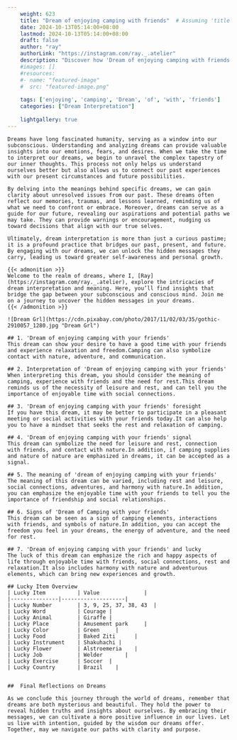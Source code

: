 ```yaml
---
    weight: 623
    title: "Dream of enjoying camping with friends"  # Assuming 'title' column exists
    date: 2024-10-13T05:14:00+08:00
    lastmod: 2024-10-13T05:14:00+08:00
    draft: false
    author: "ray"
    authorLink: "https://instagram.com/ray._.atelier"
    description: "Discover how 'Dream of enjoying camping with friends' can interpret your future and uncover its significant meanings in your life."
    #images: []
    #resources:
    #- name: "featured-image"
    #  src: "featured-image.png"
    
    tags: ['enjoying', 'camping', 'Dream', 'of', 'with', 'friends']
    categories: ["Dream Interpretation"]
    
    lightgallery: true
---
```

    
    Dreams have long fascinated humanity, serving as a window into our subconscious. Understanding and analyzing dreams can provide valuable insights into our emotions, fears, and desires. When we take the time to interpret our dreams, we begin to unravel the complex tapestry of our inner thoughts. This process not only helps us understand ourselves better but also allows us to connect our past experiences with our present circumstances and future possibilities.
    
    By delving into the meanings behind specific dreams, we can gain clarity about unresolved issues from our past. These dreams often reflect our memories, traumas, and lessons learned, reminding us of what we need to confront or embrace. Moreover, dreams can serve as a guide for our future, revealing our aspirations and potential paths we may take. They can provide warnings or encouragement, nudging us toward decisions that align with our true selves.
    
    Ultimately, dream interpretation is more than just a curious pastime; it is a profound practice that bridges our past, present, and future. By engaging with our dreams, we can unlock the hidden messages they carry, leading us toward greater self-awareness and personal growth.
    
    {{< admonition >}}
    Welcome to the realm of dreams, where I, [Ray](https://instagram.com/ray._.atelier), explore the intricacies of dream interpretation and meaning. Here, you’ll find insights that bridge the gap between your subconscious and conscious mind. Join me on a journey to uncover the hidden messages in your dreams.
    {{< /admonition >}}
    
    ![Dream Grl](https://cdn.pixabay.com/photo/2017/11/02/03/35/gothic-2910057_1280.jpg "Dream Grl")
    
    ## 1. 'Dream of enjoying camping with your friends'
    This dream can show your desire to have a good time with your friends and experience relaxation and freedom.Camping can also symbolize contact with nature, adventure, and communication.
    
    ## 2. Interpretation of 'Dream of enjoying camping with your friends'
    When interpreting this dream, you should consider the meaning of camping, experience with friends and the need for rest.This dream reminds us of the necessity of leisure and rest, and can tell you the importance of enjoyable time with social connections.
    
    ## 3. 'Dream of enjoying camping with your friends' foresight
    If you have this dream, it may be better to participate in a pleasant meeting or social activities with your friends today.It can also help you to have a mindset that seeks the rest and relaxation of camping.
    
    ## 4. 'Dream of enjoying camping with your friends' signal
    This dream can symbolize the need for leisure and rest, connection with friends, and contact with nature.In addition, if camping supplies and nature of nature are emphasized in dreams, it can be accepted as a signal.
    
    ## 5. The meaning of 'dream of enjoying camping with your friends'
    The meaning of this dream can be varied, including rest and leisure, social connections, adventures, and harmony with nature.In addition, you can emphasize the enjoyable time with your friends to tell you the importance of friendship and social relationships.
    
    ## 6. Signs of 'Dream of Camping with your friends'
    This dream can be seen as a sign of camping elements, interactions with friends, and symbols of nature.In addition, you can accept the freedom you feel in your dreams, the energy of adventure, and the need for rest.
    
    ## 7. 'Dream of enjoying camping with your friends' and lucky
    The luck of this dream can emphasize the rich and happy aspects of life through enjoyable time with friends, social connections, rest and relaxation.It also includes harmony with nature and adventurous elements, which can bring new experiences and growth.
    
    ## Lucky Item Overview
    | Lucky Item          | Value              |
    |---------------|--------------------|
    | Lucky Number        | 3, 9, 25, 37, 38, 43  |
    | Lucky Word          | Courage |
    | Lucky Animal        | Giraffe |
    | Lucky Place         | Amusement park     |
    | Lucky Color         | Green     |
    | Lucky Food          | Baked Ziti      |
    | Lucky Instrument    | Shakuhachi |
    | Lucky Flower        | Alstroemeria    |
    | Lucky Job           | Welder       |
    | Lucky Exercise      | Soccer  |
    | Lucky Country       | Brazil    |
    
    
    ##  Final Reflections on Dreams
    
    As we conclude this journey through the world of dreams, remember that dreams are both mysterious and beautiful. They hold the power to reveal hidden truths and insights about ourselves. By embracing their messages, we can cultivate a more positive influence in our lives. Let us live with intention, guided by the wisdom our dreams offer. Together, may we navigate our paths with clarity and purpose.
    